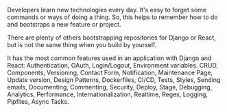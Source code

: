 Developers learn new technologies every day. It's easy to forget some commands or ways of doing a thing. So, this helps to remember how to do and bootstraps a new feature or project.

There are plenty of others bootstrapping repositories for Django or React, but is not the same thing when you build by yourself.

It has the most common features used in an application with Django and React:
Authentication, OAuth, Login/Logout, Environment variables. CRUD, Components, Versioning, Contact Form, Notification, Maintenance Page, Update version, Design Patterns, Dockerfiles, CI/CD, Tests, Styles, Sending emails, Documenting, Commenting, Security, Deploy, Stage, Debugging, Analytics, Performance, Internationalization, Realtime, Regex, Logging, Pipfiles, Async Tasks.
